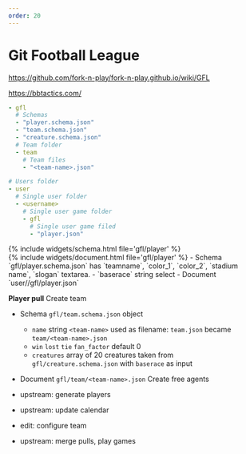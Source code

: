 ```yaml
---
order: 20
---
```


# Git Football League

<https://github.com/fork-n-play/fork-n-play.github.io/wiki/GFL>

<https://bbtactics.com/>
```yml
- gfl
  # Schemas
  - "player.schema.json"
  - "team.schema.json"
  - "creature.schema.json"
  # Team folder
  - team
    # Team files
    - "<team-name>.json"

# Users folder
- user
  # Single user folder
  - <username>
    # Single user game folder
    - gfl
      # Single user game filed
      - "player.json"
```
<div class="role-admin unforked">
{% include widgets/schema.html file='gfl/player' %}
</div>
{% include widgets/document.html file='gfl/player' %}
- Schema `gfl/player.schema.json` has `teamname`, `color_1`, `color_2`, `stadium name`, `slogan` textarea.
- `baserace` string select 
- Document `user/<username>/gfl/player.json`

**Player pull**
Create team
- Schema `gfl/team.schema.json` object
  - `name` string `<team-name>` used as filename: `team.json` became `team/<team-name>.json`
  - `win` `lost` `tie` `fan_factor` default 0
  - `creatures` array of 20 creatures taken from `gfl/creature.schema.json` with `baserace` as input
- Document `gfl/team/<team-name>.json`
Create free agents

- upstream: generate players
- upstream: update calendar
- edit: configure team
- upstream: merge pulls, play games

